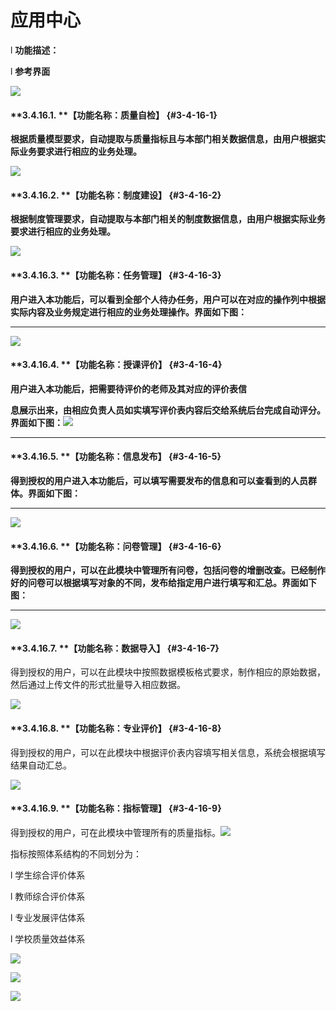 # 应用中心


l **功能描述：**

l **参考界面**

![](/assets/image144.png)

#### **3.4.16.1. ****【****功能名称：质量自检****】** {#3-4-16-1}

**根据质量模型要求，自动提取与质量指标且与本部门相关数据信息，由用户根据实际业务要求进行相应的业务处理。**

![](/assets/image145.jpg)

#### **3.4.16.2. ****【****功能名称：制度建设****】** {#3-4-16-2}

**根据制度管理要求，自动提取与本部门相关的制度数据信息，由用户根据实际业务要求进行相应的业务处理。**

![](/assets/image146.jpg)

#### **3.4.16.3. ****【****功能名称：任务管理****】** {#3-4-16-3}

**用户进入本功能后，可以看到全部个人待办任务，用户可以在对应的操作列中根据实际内容及业务规定进行相应的业务处理操作。界面如下图：**

** **

![](/assets/image147.jpg)

#### **3.4.16.4. ****【****功能名称：授课评价****】** {#3-4-16-4}

**用户进入本功能后，把需要待评价的老师及其对应的评价表信**

**息展示出来，由相应负责人员如实填写评价表内容后交给系统后台完成自动评分。界面如下图：**![](/assets/image148.jpg)

** **

#### **3.4.16.5. ****【****功能名称：信息发布****】** {#3-4-16-5}

**得到授权的用户进入本功能后，可以填写需要发布的信息和可以查看到的人员群体。界面如下图：**

** **

![](/assets/image149.jpg)

#### **3.4.16.6. ****【****功能名称：问卷管理****】** {#3-4-16-6}

**得到授权的用户，可以在此模块中管理所有问卷，包括问卷的增删改查。已经制作好的问卷可以根据填写对象的不同，发布给指定用户进行填写和汇总。界面如下图：**

** **

![](/assets/image150.jpg)

#### **3.4.16.7. ****【****功能名称：数据导入****】** {#3-4-16-7}

得到授权的用户，可以在此模块中按照数据模板格式要求，制作相应的原始数据，然后通过上传文件的形式批量导入相应数据。

![](/assets/image151.jpg)

#### **3.4.16.8. ****【****功能名称：专业评价****】** {#3-4-16-8}

得到授权的用户，可以在此模块中根据评价表内容填写相关信息，系统会根据填写结果自动汇总。

![](/assets/image152.jpg)

#### **3.4.16.9. ****【****功能名称：指标管理****】** {#3-4-16-9}

得到授权的用户，可在此模块中管理所有的质量指标。![](/assets/image153.jpg)

指标按照体系结构的不同划分为：

l 学生综合评价体系

l 教师综合评价体系

l 专业发展评估体系

l 学校质量效益体系

![](/assets/image154.jpg)

![](/assets/image155.jpg)

![](/assets/image156.jpg)